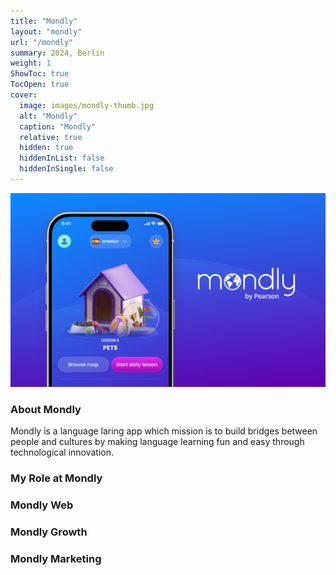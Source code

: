 ```yaml
---
title: "Mondly"
layout: "mondly"
url: "/mondly"
summary: 2024, Berlin
weight: 1
ShowToc: true
TocOpen: true
cover:
  image: images/mondly-thumb.jpg
  alt: "Mondly"
  caption: "Mondly"
  relative: true
  hidden: true
  hiddenInList: false
  hiddenInSingle: false
---
```


![Mondly](images/mondly-thumb.jpg)

### About Mondly

Mondly is a language laring app which mission is to build bridges between people and cultures by making language learning fun and easy through technological innovation.

### My Role at Mondly

### Mondly Web

### Mondly Growth

### Mondly Marketing
